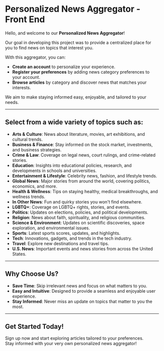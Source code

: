# **Personalized News Aggregator - Front End**

Hello, and welcome to our **Personalized News Aggregator**! 

Our goal in developing this project was to provide a centralized place for you to find news on topics that interest you. 

With this aggregator, you can:  
- **Create an account** to personalize your experience.  
- **Register your preferences** by adding news category preferences to your account.  
- **Browse articles** by category and discover news that matches your interests.  

We aim to make staying informed easy, enjoyable, and tailored to your needs.  

---  

## Select from a wide variety of topics such as:

- **Arts & Culture**: News about literature, movies, art exhibitions, and cultural trends.
- **Business & Finance**: Stay informed on the stock market, investments, and business strategies.
- **Crime & Law**: Coverage on legal news, court rulings, and crime-related stories.
- **Education**: Insights into educational policies, research, and developments in schools and universities.
- **Entertainment & Lifestyle**: Celebrity news, fashion, and lifestyle trends.
- **Global News**: Major stories from around the world, covering politics, economics, and more.
- **Health & Wellness**: Tips on staying healthy, medical breakthroughs, and wellness trends.
- **In Other News**: Fun and quirky stories you won't find elsewhere.
- **LGBTQ+**: Coverage on LGBTQ+ rights, stories, and events.
- **Politics**: Updates on elections, policies, and political developments.
- **Religion**: News about faith, spirituality, and religious communities.
- **Science & Environment**: Updates on scientific discoveries, space exploration, and environmental issues.
- **Sports**: Latest sports scores, updates, and highlights.
- **Tech**: Innovations, gadgets, and trends in the tech industry.
- **Travel**: Explore new destinations and travel tips.
- **U.S. News**: Important events and news stories from across the United States.

---

## Why Choose Us?

- **Save Time**: Skip irrelevant news and focus on what matters to you.
- **Easy and Intuitive**: Designed to provide a seamless and enjoyable user experience.
- **Stay Informed**: Never miss an update on topics that matter to you the most.

---

## Get Started Today!

Sign up now and start exploring articles tailored to your preferences.  
Stay informed with your very own personalized news aggregator!
